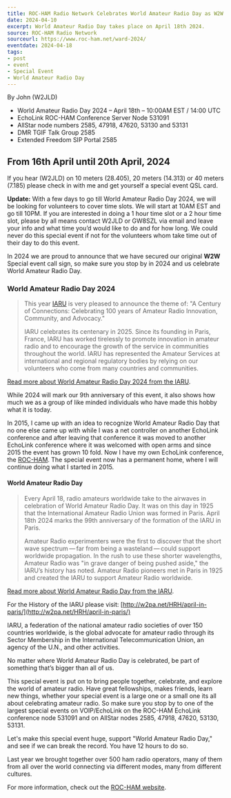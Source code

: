 ```yaml
---
title: ROC-HAM Radio Network Celebrates World Amateur Radio Day as W2W
date: 2024-04-10
excerpt: World Amateur Radio Day takes place on April 18th 2024.
source: ROC-HAM Radio Network
sourceurl: https://www.roc-ham.net/ward-2024/
eventdate: 2024-04-18
tags:
- post
- event
- Special Event
- World Amateur Radio Day
---
```

By John (W2JLD)

- World Amateur Radio Day 2024 – April 18th – 10:00AM EST / 14:00 UTC
- EchoLink ROC-HAM Conference Server Node 531091
- AllStar node numbers 2585, 47918, 47620, 53130 and 53131
- DMR TGIF Talk Group 2585
- Extended Freedom SIP Portal 2585

## From 16th April until 20th April, 2024

If you hear (W2JLD) on 10 meters (28.405), 20 meters (14.313) or 40 meters (7.185) please check in with me and get yourself a special event QSL card.

**Update:** With a few days to go till World Amateur Radio Day 2024, we will be looking for volunteers to cover time slots. We will start at 10AM EST and go till 10PM. If you are interested in doing a 1 hour time slot or a 2 hour time slot, please by all means contact W2JLD or GW8SZL via email and leave your info and what time you’d would like to do and for how long. We could never do this special event if not for the volunteers whom take time out of their day to do this event.

In 2024 we are proud to announce that we have secured our original **W2W** Special event call sign, so make sure you stop by in 2024 and us celebrate World Amateur Radio Day.

### World Amateur Radio Day 2024

> This year [IARU](https://www.iaru.org/) is very pleased to announce the theme of: "A Century of Connections: Celebrating 100 years of Amateur Radio Innovation, Community, and Advocacy."
>
> IARU celebrates its centenary in 2025. Since its founding in Paris, France, IARU has worked tirelessly to promote innovation in amateur radio and to encourage the growth of the service in communities throughout the world. IARU has represented the Amateur Services at international and regional regulatory bodies by relying on our volunteers who come from many countries and communities.

[Read more about World Amateur Radio Day 2024 from the IARU](https://www.iaru.org/world-amateur-radio-day-april-18-2024/).

While 2024 will mark our 9th anniversary of this event, it also shows how much we as a group of like minded individuals who have made this hobby what it is today.

In 2015, I came up with an idea to recognize World Amateur Radio Day that no one else came up with while I was a net controller on another EchoLink conference and after leaving that conference it was moved to another EchoLink conference where it was welcomed with open arms and since 2015 the event has grown 10 fold. Now I have my own EchoLink conference, the [ROC-HAM](https://www.roc-ham.net/). The special event now has a permanent home, where I will continue doing what I started in 2015.
    
#### World Amateur Radio Day

> Every April 18, radio amateurs worldwide take to the airwaves in celebration of World Amateur Radio Day. It was on this day in 1925 that the International Amateur Radio Union was formed in Paris. April 18th 2024 marks the 99th anniversary of the formation of the IARU in Paris.
>
> Amateur Radio experimenters were the first to discover that the short wave spectrum — far from being a wasteland — could support worldwide propagation. In the rush to use these shorter wavelengths, Amateur Radio was "in grave danger of being pushed aside," the IARU’s history has noted. Amateur Radio pioneers met in Paris in 1925 and created the IARU to support Amateur Radio worldwide.

[Read more about World Amateur Radio Day from the IARU](https://www.iaru.org/on-the-air/world-amateur-radio-day/).

For the History of the IARU please visit: [http://w2pa.net/HRH/april-in-paris/](http://w2pa.net/HRH/april-in-paris/)

IARU, a federation of the national amateur radio societies of over 150 countries worldwide, is the global advocate for amateur radio through its Sector Membership in the International Telecommunication Union, an agency of the U.N., and other activities.

No matter where World Amateur Radio Day is celebrated, be part of something that’s bigger than all of us.

This special event is put on to bring people together, celebrate, and explore the world of amateur radio. Have great fellowships, makes friends, learn new things, whether your special event is a large one or a small one its all about celebrating amateur radio. So make sure you stop by to one of the largest special events on VOIP/EchoLink on the ROC-HAM EchoLink conference node 531091 and on AllStar nodes 2585, 47918, 47620, 53130, 53131.

Let's make this special event huge, support "World Amateur Radio Day," and see if we can break the record. You have 12 hours to do so.

Last year we brought together over 500 ham radio operators, many of them from all over the world connecting via different modes, many from different cultures.

For more information, check out the [ROC-HAM website](https://www.roc-ham.net/ward-2024/).

